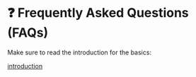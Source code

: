 # ❓ Frequently Asked Questions (FAQs)

Make sure to read the introduction for the basics:

[introduction](../../getting-started/introduction/ "mention")



